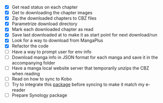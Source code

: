 - [x] Get read status on each chapter
- [x] Get to downloading the chapter images
- [x] Zip the downloaded chapters to CBZ files
- [x] Parametrize download directory
- [x] Mark each downloaded chapter as read
- [x] Save last downloaded at to make it as start point for next download/run
- [x] Look for a way to download from MangaPlus
- [x] Refactor the code
- [ ] Have a way to prompt user for env info
- [ ] Download manga info in JSON format for each manga and save it in the accompanying folder
- [ ] Have a manga local website server that temporarily unzips the CBZ when reading
- [ ] Read on how to sync to Kobo
- [ ] Try to integrate this [package](https://github.com/ciromattia/kcc) before syncing to make it match my e-reader
- [ ] Prepare Synology package
